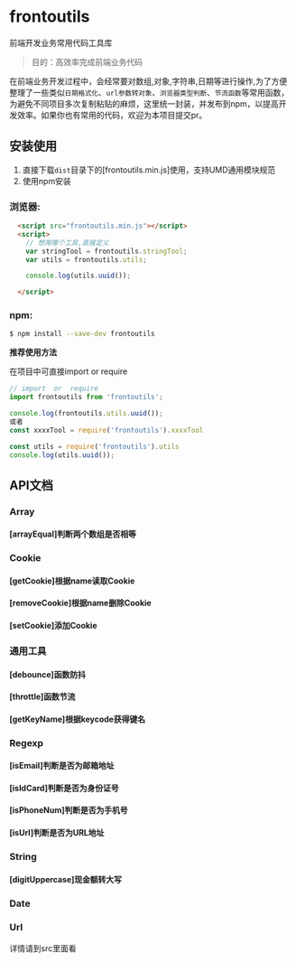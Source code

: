 # frontoutils
 
前端开发业务常用代码工具库  

> 目的：高效率完成前端业务代码

在前端业务开发过程中，会经常要对数组,对象,字符串,日期等进行操作,为了方便整理了一些类似`日期格式化`、`url参数转对象`、`浏览器类型判断`、`节流函数`等常用函数，为避免不同项目多次复制粘贴的麻烦，这里统一封装，并发布到npm，以提高开发效率。如果你也有常用的代码，欢迎为本项目提交pr。

## 安装使用

1. 直接下载`dist`目录下的[frontoutils.min.js]使用，支持UMD通用模块规范
2. 使用npm安装

### 浏览器:
``` html
  <script src="frontoutils.min.js"></script>
  <script>
    // 想用哪个工具,直接定义
    var stringTool = frontoutils.stringTool;
    var utils = frontoutils.utils;

    console.log(utils.uuid());

  </script>
```

### npm:
``` bash
$ npm install --save-dev frontoutils
```

**推荐使用方法**  

在项目中可直接import or require
``` javascript
// import  or  require
import frontoutils from 'frontoutils';

console.log(frontoutils.utils.uuid());
或者
const xxxxTool = require('frontoutils').xxxxTool

const utils = require('frontoutils').utils
console.log(utils.uuid());

```
## API文档

### Array  
#### [arrayEqual]判断两个数组是否相等 
### Cookie 
#### [getCookie]根据name读取Cookie  
#### [removeCookie]根据name删除Cookie
#### [setCookie]添加Cookie 

### 通用工具  
#### [debounce]函数防抖   
#### [throttle]函数节流   
#### [getKeyName]根据keycode获得键名 

### Regexp  
#### [isEmail]判断是否为邮箱地址 
#### [isIdCard]判断是否为身份证号
#### [isPhoneNum]判断是否为手机号  
#### [isUrl]判断是否为URL地址

### String  
#### [digitUppercase]现金额转大写


### Date


### Url
详情请到src里面看

